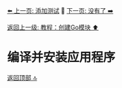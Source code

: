[⬅️ 上一页: 添加测试](添加测试.md) 🚦 [下一页: 没有了 ➡️](#)

[返回上一级: 教程：创建Go模块 ⬆️](../教程：创建Go模块.md)

# 编译并安装应用程序

[返回顶部 🔝](#编译并安装应用程序)